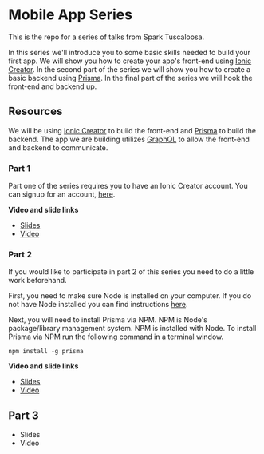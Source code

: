 # Mobile App Series

This is the repo for a series of talks from Spark Tuscaloosa.

In this series we'll introduce you to some basic skills needed to build your first app. We will show you how to create your app's front-end using [Ionic Creator](https://creator.ionic.io/). In the second part of the series we will show you how to create a basic backend using [Prisma](https://www.prisma.io/). In the final part of the series we will hook the front-end and backend up.

## Resources

We will be using [Ionic Creator](https://creator.ionic.io/) to build the front-end and [Prisma](https://www.prisma.io/) to build the backend. The app we are building utilizes [GraphQL](https://www.graphql.com/) to allow the front-end and backend to communicate.


### Part 1

Part one of the series requires you to have an Ionic Creator account. You can signup for an account, [here](https://creator.ionic.io/).

**Video and slide links**

- [Slides](https://docs.google.com/presentation/d/1HmW5qfRRk68GWMqCIkAeMSYShpXU89UAqnUGFCbB0e0/edit?usp=sharing)
- [Video](https://youtu.be/Xoj5nNQoOYI)

### Part 2

If you would like to participate in part 2 of this series you need to do a little work beforehand. 

First, you need to make sure Node is installed on your computer. If you do not have Node installed you can find instructions [here](https://nodejs.org/en/).

Next, you will need to install Prisma via NPM. NPM is Node's package/library management system. NPM is installed with Node. To install Prisma via NPM run the following command in a terminal window.

```
npm install -g prisma 
```

**Video and slide links**

- [Slides](#)
- [Video](#)


## Part 3

- Slides
- Video
